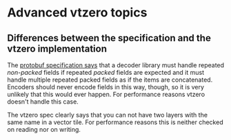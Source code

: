 
# Advanced vtzero topics

## Differences between the specification and the vtzero implementation

The [protobuf specification
says](https://developers.google.com/protocol-buffers/docs/encoding#optional)
that a decoder library must handle repeated *non-packed* fields if repeated
*packed* fields are expected and it must handle multiple repeated packed fields
as if the items are concatenated. Encoders should never encode fields in this
way, though, so it is very unlikely that this would ever happen. For
performance reasons vtzero doesn't handle this case.

The vtzero spec clearly says that you can not have two layers with the same
name in a vector tile. For performance reasons this is neither checked on
reading nor on writing.

